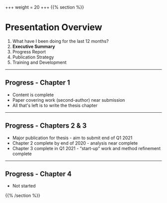 +++
weight = 20
+++
{{% section %}}

# Presentation Overview

1.  What have I been doing for the last 12 months?
2.  **Executive Summary**
2. Progress Report
3. Publication Strategy
4. Training and Development

---

## Progress - Chapter 1

- Content is complete
- Paper covering work (second-author) near submission
- All that's left is to write the thesis chapter

---

## Progress - Chapters 2 & 3

- Major publication for thesis - aim to submit end of Q1 2021
- Chapter 2 complete by end of 2020 - analysis near complete
- Chapter 3 complete in Q1 2021 - “start-up” work and method refinement complete

---

## Progress - Chapter 4

- Not started

{{% /section %}}
